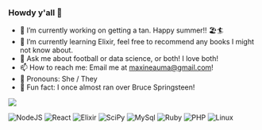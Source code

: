 ### Howdy y'all 👋

<!--
**maxsaystransrights/maxsaystransrights** is a ✨ _special_ ✨ repository because its `README.md` (this file) appears on your GitHub profile.
-->

- 🔭 I’m currently working on getting a tan. Happy summer!! 🏖️🏄
- 🌱 I’m currently learning Elixir, feel free to recommend any books I might not know about.
- 💬 Ask me about football or data science, or both! I love both! 
- 📫 How to reach me: Email me at [maxineauma@gmail.com](mailto:maxineauma@gmail.com)!
- 👩 Pronouns: She / They
- 🚗 Fun fact: I once almost ran over Bruce Springsteen!

![](https://github-readme-stats.vercel.app/api?username=maxsaystransrights&include_all_commits=true&count_private=true&theme=dracula&show_icons=true)

![NodeJS](https://img.shields.io/badge/node.js-6DA55F?style=for-the-badge&logo=node.js&logoColor=white)
![React](https://img.shields.io/badge/react-%2320232a.svg?style=for-the-badge&logo=react&logoColor=%2361DAFB)
![Elixir](https://img.shields.io/badge/elixir-7C6F89?style=for-the-badge&logo=elixir&logoColor=white)
![SciPy](https://img.shields.io/badge/SciPy-654FF0?style=for-the-badge&logo=SciPy&logoColor=white)
![MySql](https://img.shields.io/badge/MySQL-4479A1?style=for-the-badge&logo=mysql&logoColor=white)
![Ruby](https://img.shields.io/badge/Ruby-CC342D?style=for-the-badge&logo=ruby&logoColor=white)
![PHP](https://img.shields.io/badge/PHP-777BB4?style=for-the-badge&logo=php&logoColor=white)
![Linux](https://img.shields.io/badge/Linux-FCC624?style=for-the-badge&logo=linux&logoColor=white)
